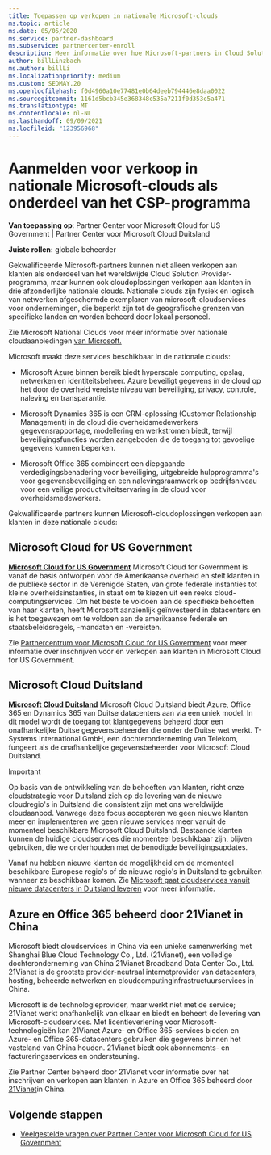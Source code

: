 ```yaml
---
title: Toepassen op verkopen in nationale Microsoft-clouds
ms.topic: article
ms.date: 05/05/2020
ms.service: partner-dashboard
ms.subservice: partnercenter-enroll
description: Meer informatie over hoe Microsoft-partners in Cloud Solution Provider-programma kunnen verkopen aan klanten die zijn ingeschreven bij ondersteunde nationale clouds.
author: billLinzbach
ms.author: billLi
ms.localizationpriority: medium
ms.custom: SEOMAY.20
ms.openlocfilehash: f0d4960a10e77481e0b64deeb794446e8daa0022
ms.sourcegitcommit: 1161d5bcb345e368348c535a7211f0d353c5a471
ms.translationtype: MT
ms.contentlocale: nl-NL
ms.lasthandoff: 09/09/2021
ms.locfileid: "123956968"
---
```

# <a name="apply-to-sell-in-microsoft-national-clouds-as-part-of-the-csp-program"></a>Aanmelden voor verkoop in nationale Microsoft-clouds als onderdeel van het CSP-programma

**Van toepassing op**: Partner Center voor Microsoft Cloud for US Government | Partner Center voor Microsoft Cloud Duitsland

**Juiste rollen:** globale beheerder

Gekwalificeerde Microsoft-partners kunnen niet alleen verkopen aan klanten als onderdeel van het wereldwijde Cloud Solution Provider-programma, maar kunnen ook cloudoplossingen verkopen aan klanten in drie afzonderlijke nationale clouds. Nationale clouds zijn fysiek en logisch van netwerken afgeschermde exemplaren van microsoft-cloudservices voor ondernemingen, die beperkt zijn tot de geografische grenzen van specifieke landen en worden beheerd door lokaal personeel.

Zie Microsoft National Clouds voor meer informatie over nationale cloudaanbiedingen [van Microsoft.](https://www.microsoft.com/trustcenter/cloudservices/nationalcloud)

Microsoft maakt deze services beschikbaar in de nationale clouds:

-   Microsoft Azure binnen bereik biedt hyperscale computing, opslag, netwerken en identiteitsbeheer. Azure beveiligt gegevens in de cloud op het door de overheid vereiste niveau van beveiliging, privacy, controle, naleving en transparantie.

-   Microsoft Dynamics 365 is een CRM-oplossing (Customer Relationship Management) in de cloud die overheidsmedewerkers gegevensrapportage, modellering en werkstromen biedt, terwijl beveiligingsfuncties worden aangeboden die de toegang tot gevoelige gegevens kunnen beperken.

-   Microsoft Office 365 combineert een diepgaande verdedigingsbenadering voor beveiliging, uitgebreide hulpprogramma's voor gegevensbeveiliging en een nalevingsraamwerk op bedrijfsniveau voor een veilige productiviteitservaring in de cloud voor overheidsmedewerkers.

Gekwalificeerde partners kunnen Microsoft-cloudoplossingen verkopen aan klanten in deze nationale clouds:

## <a name="microsoft-cloud-for-us-government"></a>Microsoft Cloud for US Government

[**Microsoft Cloud for US Government**](https://www.microsoft.com/trustcenter/cloudservices/nationalcloud#Microsoft_Cloud_for_US) Microsoft Cloud for Government is vanaf de basis ontworpen voor de Amerikaanse overheid en stelt klanten in de publieke sector in de Verenigde Staten, van grote federale instanties tot kleine overheidsinstanties, in staat om te kiezen uit een reeks cloud-computingservices. Om het beste te voldoen aan de specifieke behoeften van haar klanten, heeft Microsoft aanzienlijk geïnvesteerd in datacenters en is het toegewezen om te voldoen aan de amerikaanse federale en staatsbeleidsregels, -mandaten en -vereisten. 

Zie [Partnercentrum voor Microsoft Cloud for US Government](partner-center-for-microsoft-us-govt-cloud.md) voor meer informatie over inschrijven voor en verkopen aan klanten in Microsoft Cloud for US Government.

## <a name="microsoft-cloud-germany"></a>Microsoft Cloud Duitsland

[**Microsoft Cloud Duitsland**](https://www.microsoft.com/trustcenter/cloudservices/nationalcloud#Microsoft_Cloud_Germany) Microsoft Cloud Duitsland biedt Azure, Office 365 en Dynamics 365 van Duitse datacenters aan via een uniek model. In dit model wordt de toegang tot klantgegevens beheerd door een onafhankelijke Duitse gegevensbeheerder die onder de Duitse wet werkt. T-Systems International GmbH, een dochteronderneming van Telekom, fungeert als de onafhankelijke gegevensbeheerder voor Microsoft Cloud Duitsland.

> [!IMPORTANT]  
> Op basis van de ontwikkeling van de behoeften van klanten, richt onze cloudstrategie voor Duitsland zich op de levering van de nieuwe cloudregio's in Duitsland die consistent zijn met ons wereldwijde cloudaanbod. Vanwege deze focus accepteren we geen nieuwe klanten meer en implementeren we geen nieuwe services meer vanuit de momenteel beschikbare Microsoft Cloud Duitsland. Bestaande klanten kunnen de huidige cloudservices die momenteel beschikbaar zijn, blijven gebruiken, die we onderhouden met de benodigde beveiligingsupdates.
>  
> Vanaf nu hebben nieuwe klanten de mogelijkheid om de momenteel beschikbare Europese regio's of de nieuwe regio's in Duitsland te gebruiken wanneer ze beschikbaar komen. Zie [Microsoft gaat cloudservices vanuit nieuwe datacenters in Duitsland leveren](https://news.microsoft.com/europe/2018/08/31/microsoft-to-deliver-cloud-services-from-new-datacentres-in-germany-in-2019-to-meet-evolving-customer-needs/) voor meer informatie.

    
## <a name="azure-and-office-365-operated-by-21vianet-in-china"></a>Azure en Office 365 beheerd door 21Vianet in China

Microsoft biedt cloudservices in China via een unieke samenwerking met Shanghai Blue Cloud Technology Co., Ltd. (21Vianet), een volledige dochteronderneming van China 21Vianet Broadband Data Center Co., Ltd. 21Vianet is de grootste provider-neutraal internetprovider van datacenters, hosting, beheerde netwerken en cloudcomputinginfrastructuurservices in China. 

Microsoft is de technologieprovider, maar werkt niet met de service; 21Vianet werkt onafhankelijk van elkaar en biedt en beheert de levering van Microsoft-cloudservices. Met licentieverlening voor Microsoft-technologieën kan 21Vianet Azure- en Office 365-services bieden en Azure- en Office 365-datacenters gebruiken die gegevens binnen het vasteland van China houden. 21Vianet biedt ook abonnements- en factureringsservices en ondersteuning.

Zie Partner Center beheerd door 21Vianet voor informatie over het inschrijven en verkopen aan klanten in Azure en Office 365 beheerd door [21Vianet](https://www.21vbluecloud.com/partner-china/welcome/)in China.

## <a name="next-steps"></a>Volgende stappen

- [Veelgestelde vragen over Partner Center voor Microsoft Cloud for US Government](faq-for-us-govt-cloud.yml)
